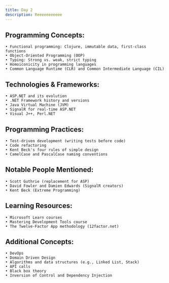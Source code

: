 ```yaml
--- 
title: Day 2
description: Reeeeeeeeeee
---
```


## Programming Concepts: 
    • Functional programming: Clojure, immutable data, first-class functions
    • Object-Oriented Programming (OOP)
    • Typing: Strong vs. weak, strict typing
    • Homoiconicity in programming languages
    • Common Language Runtime (CLR) and Common Intermediate Language (CIL)

## Technologies & Frameworks: 
    • ASP.NET and its evolution
    • .NET Framework history and versions
    • Java Virtual Machine (JVM)
    • SignalR for real-time ASP.NET
    • Visual J++, Perl.NET

## Programming Practices: 
    • Test-driven development (writing tests before code)
    • Code refactoring
    • Kent Beck's four rules of simple design
    • CamelCase and PascalCase naming conventions

## Notable People Mentioned: 
    • Scott Guthrie (replacement for ASP)
    • David Fowler and Damien Edwards (SignalR creators)
    • Kent Beck (Extreme Programming)

## Learning Resources: 
    • Microsoft Learn courses
    • Mastering Development Tools course
    • The Twelve-Factor App methodology (12factor.net)

## Additional Concepts: 
    • DevOps
    • Domain Driven Design
    • Algorithms and data structures (e.g., Linked List, Stack)
    • API calls
    • Black box theory
    • Inversion of Control and Dependency Injection
